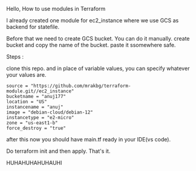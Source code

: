 Hello, How to use modules in Terraform

I already created one module for ec2_instance where we use GCS as backend for statefile.

Before that we need to create GCS bucket. You can do it manually. create bucket and copy the name of the bucket. paste it ssomewhere safe.

Steps : 

clone this repo. and in place of variable values, you can specify whatever your values are.

    source = "https://github.com/mrakbg/terraform-module.git//ec2_instance"
    bucketname = "anuj177"
    location = "US"
    instancename = "anuj"
    image = "debian-cloud/debian-12"
    instancetype = "e2-micro"
    zone = "us-east1-b"
    force_destroy = "true"
    
 
after this now you should have main.tf ready  in your IDE(vs code).

Do terraform init and then apply. That's it.

HUHAHUHAHUHAUHI
